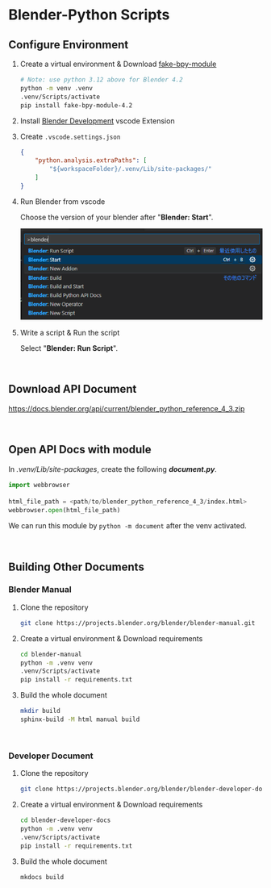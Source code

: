 # Blender-Python Scripts

## Configure Environment
1. Create a virtual environment & Download [fake-bpy-module](https://github.com/nutti/fake-bpy-module)
    
    ```bash
    # Note: use python 3.12 above for Blender 4.2
    python -m venv .venv
    .venv/Scripts/activate
    pip install fake-bpy-module-4.2
    ```

2. Install [Blender Development](https://marketplace.visualstudio.com/items?itemName=JacquesLucke.blender-development) vscode Extension

3. Create `.vscode.settings.json`

    ```json
    {
        "python.analysis.extraPaths": [
            "${workspaceFolder}/.venv/Lib/site-packages/"
        ]
    }
    ```

4. Run Blender from vscode

    Choose the version of your blender after "**Blender: Start**".

    ![alt text](/images/image.png)


5. Write a script & Run the script

    Select "**Blender: Run Script**".

<br>

## Download API Document
https://docs.blender.org/api/current/blender_python_reference_4_3.zip

<br>

## Open API Docs with module
In *.venv/Lib/site-packages*, create the following ***document.py***.

```python
import webbrowser

html_file_path = <path/to/blender_python_reference_4_3/index.html>
webbrowser.open(html_file_path)
```

We can run this module by `python -m document` after the venv activated.

<br>

## Building Other Documents
### Blender Manual
1. Clone the repository

    ```bash
    git clone https://projects.blender.org/blender/blender-manual.git
    ```

2. Create a virtual environment & Download requirements
    
    ```bash
    cd blender-manual
    python -m .venv venv
    .venv/Scripts/activate
    pip install -r requirements.txt
    ```

3. Build the whole document

    ```bash
    mkdir build
    sphinx-build -M html manual build
    ```


<br>

### Developer Document
1. Clone the repository

    ```bash
    git clone https://projects.blender.org/blender/blender-developer-docs.git
    ```

2. Create a virtual environment & Download requirements
    
    ```bash
    cd blender-developer-docs
    python -m .venv venv
    .venv/Scripts/activate
    pip install -r requirements.txt
    ```

3. Build the whole document

    ```bash
    mkdocs build
    ```

<br>